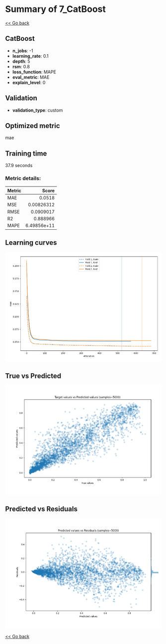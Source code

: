 # Summary of 7_CatBoost

[<< Go back](../README.md)


## CatBoost
- **n_jobs**: -1
- **learning_rate**: 0.1
- **depth**: 5
- **rsm**: 0.8
- **loss_function**: MAPE
- **eval_metric**: MAE
- **explain_level**: 0

## Validation
 - **validation_type**: custom

## Optimized metric
mae

## Training time

37.9 seconds

### Metric details:
| Metric   |       Score |
|:---------|------------:|
| MAE      | 0.0518      |
| MSE      | 0.00826312  |
| RMSE     | 0.0909017   |
| R2       | 0.888966    |
| MAPE     | 6.49856e+11 |



## Learning curves
![Learning curves](learning_curves.png)
## True vs Predicted

![True vs Predicted](true_vs_predicted.png)


## Predicted vs Residuals

![Predicted vs Residuals](predicted_vs_residuals.png)



[<< Go back](../README.md)
